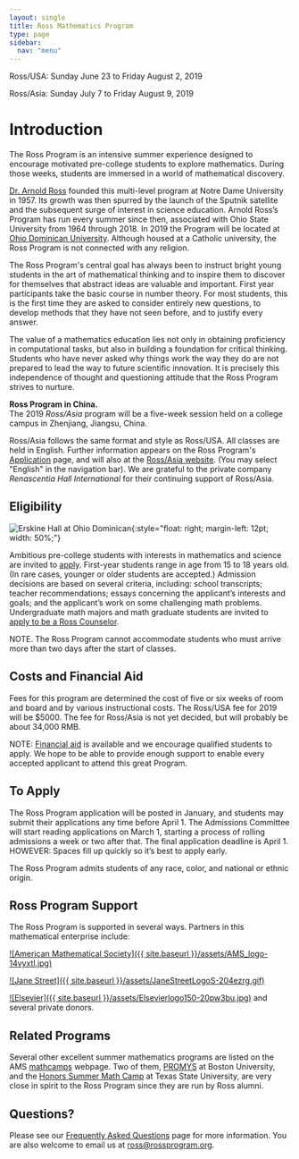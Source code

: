 ```yaml
---
layout: single
title: Ross Mathematics Program
type: page
sidebar:
  nav: "menu"
---
```

Ross/USA:  Sunday June 23   to   Friday August 2, 2019

Ross/Asia:  Sunday July 7   to   Friday August 9, 2019

# Introduction

The Ross Program is an intensive summer experience designed to encourage motivated pre-college students to explore mathematics. During those weeks, students are immersed in a world of mathematical discovery.

[Dr. Arnold Ross](/alumni/biography/ "Ross Biography") founded this multi-level program at Notre Dame University in 1957\. Its growth was then spurred by the launch of the Sputnik satellite and the subsequent surge of interest in science education. Arnold Ross’s Program has run every summer since then, associated with Ohio State University from 1964 through 2018. In 2019 the Program will be located at <a href="http://www.ohiodominican.edu/"> Ohio Dominican University</a>.  Although housed at a Catholic university, the Ross Program is not connected with any religion.

The Ross Program's central goal has always been to instruct bright young students in the art of mathematical thinking and to inspire them to discover for themselves that abstract ideas are valuable and important. First year participants take the basic course in number theory. For most students, this is the first time they are asked to consider entirely new questions, to develop methods that they have not seen before, and to justify every answer.

The value of a mathematics education lies not only in obtaining proficiency in computational tasks, but also in building a foundation for critical thinking. Students who have never asked why things work the way they do are not prepared to lead the way to future scientific innovation. It is precisely this independence of thought and questioning attitude that the Ross Program strives to nurture.

**Ross Program in China.**  
The 2019 _Ross/Asia_ program will be a five-week session held on a college campus in Zhenjiang, Jiangsu, China.  

Ross/Asia follows the same format and style as Ross/USA. All classes are held in English. Further information appears on the Ross Program's [Application](/students/to-apply/) page, and will also at the [Ross/Asia website](http://www.rossmathasia.org/).  (You may select "English" in the navigation bar). We are grateful to the private company _Renascentia Hall International_ for their continuing support of Ross/Asia.

## Eligibility

![Erskine Hall at Ohio Dominican](https://upload.wikimedia.org/wikipedia/commons/thumb/6/61/Ohio_Dominican_University_%28Columbus%2C_Ohio%29_-_Erskine_Hall.jpg/1920px-Ohio_Dominican_University_%28Columbus%2C_Ohio%29_-_Erskine_Hall.jpg){:style="float: right; margin-left: 12pt; width: 50%;"}

Ambitious pre-college students with interests in mathematics and science are invited to [apply](/students/to-apply/). First-year students range in age from 15 to 18 years old. (In rare cases, younger or older students are accepted.)  Admission decisions are based on several criteria, including: school transcripts; teacher recommendations;  essays concerning the applicant’s interests and goals; and the applicant’s work on some challenging math problems.  
Undergraduate math majors and math graduate students are invited to [apply to be a Ross Counselor](/counselors/).

NOTE. The Ross Program cannot accommodate students who must arrive more than two days after the start of classes.

## Costs and Financial Aid

Fees for this program are determined the cost of five or six weeks of room and board and by various instructional costs. The Ross/USA fee for 2019 will be $5000. The fee for Ross/Asia is not yet decided, but will probably be about 34,000 RMB. 

NOTE: [Financial aid](/students/faq "Frequently Asked Questions") is available and we encourage qualified students to apply. We hope to be able to provide enough support to enable every accepted applicant to attend this great Program.

## To Apply

The Ross Program application will be posted in January, and students may submit their applications any time before April 1.  The Admissions Committee will start reading applications on March 1, starting a process of rolling admissions a week or two after that.  The final application deadline is April 1. HOWEVER: Spaces fill up quickly so it’s best to apply early.

The Ross Program admits students of any race, color, and national or ethnic origin.

## Ross Program Support

The Ross Program is supported in several ways. Partners in this mathematical enterprise include:

[![American Mathematical Society]({{ site.baseurl }}/assets/AMS_logo-14vyxtl.jpg)](http://www.ams.org/programs/edu-support/epsilon/emp-epsilon)

[![Jane Street]({{ site.baseurl }}/assets/JaneStreetLogoS-204ezrg.gif)](https://www.janestreet.com/) 

[![Elsevier]({{ site.baseurl }}/assets/Elsevierlogo150-20pw3bu.jpg)](http://www.elsevier.com/) and several private donors.

## Related Programs

Several other excellent summer mathematics programs are listed on the AMS [mathcamps](http://www.ams.org/programs/students/high-school/emp-mathcamps) webpage. Two of them, [PROMYS](http://www.promys.org) at Boston University, and the [Honors Summer Math Camp](https://www.txstate.edu/mathworks/camps/Summer-Math-Camps-Information/hsmc.html) at Texas State University, are very close in spirit to the Ross Program since they are run by Ross alumni.

## Questions?

Please see our [Frequently Asked Questions](/students/faq/) page for more information. You are also welcome to email us at [ross@rossprogram.org](mailto:ross@rossprogram.org).
